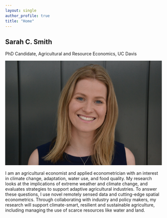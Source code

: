 ```yaml
---
layout: single
author_profile: true
title: "Home"
---
```


## Sarah C. Smith
PhD Candidate, Agricultural and Resource Economics, UC Davis

![Headshot](/assets/Headshot.jpg)

I am an agricultural economist and applied econometrician with an interest in climate change, adaptation, water use, and food quality.
My research looks at the implications of extreme weather and climate change, and evaluates strategies to support adaptive agricultural industries.
To answer these questions, I use novel remotely sensed data and cutting-edge spatial econometrics. 
Through collaborating with industry and policy makers, my research will support climate-smart, resilient and sustainable agriculture, including managing the use of scarce resources like water and land.
